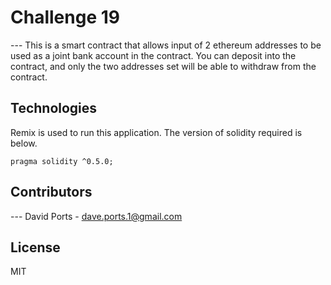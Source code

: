 # Challenge 19

--- This is a smart contract that allows input of 2 ethereum addresses to be used as a joint bank account in the contract. You can deposit into the contract, and only the two addresses set will be able to withdraw from the contract. 


## Technologies

Remix is used to run this application.  The version of solidity required is below. 

```pragma solidity ^0.5.0;```


## Contributors

--- David Ports - dave.ports.1@gmail.com

## License

MIT
